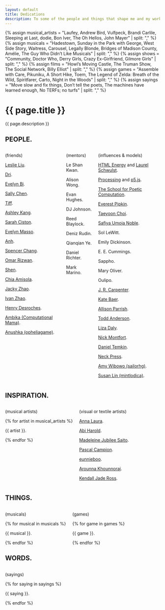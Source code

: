 ```yaml
---
layout: default
title: Dedications
description: To some of the people and things that shape me and my work.
---
```


{% assign musical_artists = "Laufey, Andrew Bird, Vulfpeck, Brandi Carlile, Sleeping at Last, dodie, Bon Iver, The Oh Hellos, John Mayer" | split: "," %}
{% assign musicals = "Hadestown, Sunday in the Park with George, West Side Story, Waitress, Carousel, Legally Blonde, Bridges of Madison County, Amélie, The Guy Who Didn’t Like Musicals" | split: "," %}
{% assign shows = "Community, Doctor Who, Derry Girls, Crazy Ex-Girlfriend, Gilmore Girls" | split: "," %}
{% assign films = "Howl’s Moving Castle, The Truman Show, The Social Network, Billy Elliot" | split: "," %}
{% assign games = "Assemble with Care, Pikuniku, A Short Hike, Toem, The Legend of Zelda: Breath of the Wild, Spiritfarer, Carto, Night in the Woods" | split: "," %}
{% assign sayings = "Move slow and fix things, Don’t tell the poets, The machines have learned enough, No TERFs; no turfs" | split: "," %}

<div class="intro">
  <h1>{{ page.title }}</h1>
  <div>
    <p>{{ page.description }}</p>
  </div>
</div>
<main>
  <div class="section">
    <div class="section--header">
      <h2>PEOPLE.</h2>
    </div>
    <div class="section--body columns">
      <div class="subsection">
        <p>(friends)</p>
        <p><a href="https://liuleslie.github.io/">Leslie Liu</a>.</p>
        <p><a href="https://hellodri.itch.io/">Dri</a>.</p>
        <p><a href="https://www.instagram.com/evelynbiart/">Evelyn Bi</a>.</p>
        <p><a href="https://salpalc.art/">Sally Chen</a>.</p>
        <p><a href="https://www.instagram.com/anotherbrowsertab/">Tiff</a>.</p>
        <p><a href="https://ashleykang.dev/">Ashley Kang</a>.</p>
        <p><a href="https://sarahciston.github.io/">Sarah Ciston</a>.</p>
        <p><a href="https://outofambit.format.com/">Evelyn Masso</a>.</p>
        <p><a href="https://anhvn.com/">Anh</a>.</p>
        <p><a href="https://www.spencerchang.me">Spencer Chang</a>.</p>
        <p><a href="https://omar.website/">Omar Rizwan</a>.</p>
        <p><a href="https://shen.land/">Shen</a>.</p>
        <p><a href="https://ifyouknewmewouldyoulove.me/">Chia Amisola</a>.</p>
        <p><a href="https://jzhao.xyz/">Jacky Zhao</a>.</p>
        <p><a href="https://ivanzhao.me/">Ivan Zhao</a>.</p>
        <p><a href="https://henry.codes/">Henry Desroches</a>.</p>
        <p><a href="https://computationalmama.xyz/">Ambika (Computational Mama)</a>.</p>
        <p><a href="https://opheliagame.github.io/">Anushka (opheliagame)</a>.</p>
      </div>
      <div class="subsection">
        <p>(mentors)</p>
        <p>Le Shan Kwan.</p>
        <p>Alison Wong.</p>
        <p>Evan Hughes.</p>
        <p>DJ Johnson.</p>
        <p>Reed Blaylock.</p>
        <p>Deniz Rudin.</p>
        <p>Qianqian Ye.</p>
        <p>Daniel Richter.</p>
        <p>Mark Marino.</p>
      </div>
      <div class="subsection">
        <p>(influences & models)</p>
        <p><a href="https://html.energy/">HTML Energy</a> and <a href="https://www.laurel.world/">Laurel Schwulst</a>.</p>
        <p><a href="https://processing.org/">Processing</a> and <a href="https://p5js.org/">p5.js</a>.</p>
        <p><a href="https://sfpc.study/">The School for Poetic Computation</a>.</p>
        <p><a href="https://everest-pipkin.com/">Everest Pipkin</a>.</p>
        <p><a href="http://taeyoonchoi.com/">Taeyoon Choi</a>.</p>
        <p><a href="https://safiyaunoble.com/">Safiya Umoja Noble</a>.</p>
        <p>Sol LeWitt.</p>
        <p>Emily Dickinson.</p>
        <p>E. E. Cummings.</p>
        <p>Sappho.</p>
        <p>Mary Oliver.</p>
        <p>Oulipo.</p>
        <p><a href="http://luckysoap.com/">J. R. Carpenter</a>.</p>
        <p><a href="https://www.instagram.com/katejbaer/">Kate Baer</a>.</p>
        <p><a href="https://www.decontextualize.com/">Allison Parrish</a>.</p>
        <p><a href="https://toddwords.com/">Todd Anderson</a>.</p>
        <p><a href="https://lizadaly.com/">Liza Daly</a>.</p>
        <p><a href="https://nickm.com/">Nick Montfort</a>.</p>
        <p><a href="https://danieltemkin.com/">Daniel Temkin</a>.</p>
        <p><a href="https://www.instagram.com/neckpress/">Neck Press</a>.</p>
        <p><a href="https://sailorhg.com/">Amy Wibowo (sailorhg)</a>.</p>
        <p><a href="https://mintlodi.ca/">Susan Lin (mintlodica)</a>.</p>
      </div>
    </div>
  </div>
  <div class="section">
    <div class="section--header">
      <h2>INSPIRATION.</h2>
    </div>
    <div class="section--body columns">
      <div class="subsection">
        <p>(musical artists)</p>
        {% for artist in musical_artists %}
        <p>{{ artist }}.</p>
        {% endfor %}
      </div>
      <div class="subsection">
        <p>(visual or textile artists)</p>
        <p><a href="https://www.instagram.com/annalaura_art/">Anna Laura</a>.</p>
        <p><a href="https://www.instagram.com/abi.harold/">Abi Harold</a>.</p>
        <p><a href="https://madeleinejubileesaito.net/">Madeleine Jubilee Saito</a>.</p>
        <p><a href="https://www.instagram.com/pascalcampionart/">Pascal Campion</a>.</p>
        <p><a href="https://www.instagram.com/eunnieboo/">eunnieboo</a>.</p>
        <p><a href="https://www.instagram.com/bookhou/">Arounna Khounnoraj</a>.</p>
        <p><a href="https://www.instagram.com/id.knit.that/">Kendall Jade Ross</a>.</p>
      </div>
    </div>
  </div>
  <div class="section">
    <div class="section--header">
      <h2>THINGS.</h2>
    </div>
    <div class="section--body columns">
      <div class="subsection">
        <p>(musicals)</p>
        {% for musical in musicals %}
        <p>{{ musical }}.</p>
        {% endfor %}
      </div>
      <div class="subsection">
        <p>(games)</p>
        {% for game in games %}
        <p>{{ game }}.</p>
        {% endfor %}
      </div>
    </div>
  </div>
  <div class="section">
    <div class="section--header">
      <h2>WORDS.</h2>
    </div>
    <div class="section--body columns">
      <div class="subsection">
        <p>(sayings)</p>
        {% for saying in sayings %}
        <p>{{ saying }}.</p>
        {% endfor %}
      </div>
    </div>
  </div>
</main>